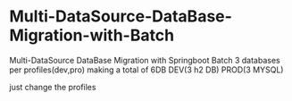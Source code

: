 # Multi-DataSource-DataBase-Migration-with-Batch
Multi-DataSource DataBase Migration with Springboot Batch
3 databases per profiles(dev,pro) making a total of 6DB
DEV(3 h2 DB)
PROD(3 MYSQL)

just change the profiles
